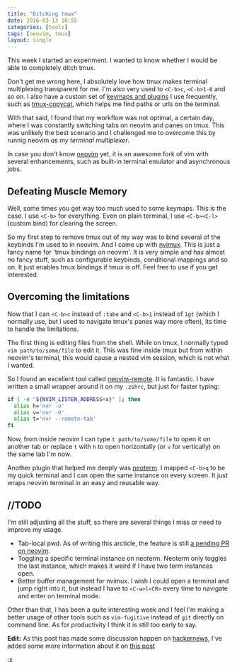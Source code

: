 ```yaml
---
title: "Ditching tmux"
date: 2016-03-13 10:55
categories: [tools]
tags: [neovim, tmux]
layout: single
---
```

This week I started an experiment. I wanted to know whether I would be able to completely ditch tmux.

Don't get me wrong here, I absolutely love how tmux makes terminal multiplexing transparent for me. I'm also very used to `<C-b>c`, `<C-b>1-0` and so on. I also have a custom set of [keymaps and plugins][keymaps] I use frequently, such as [tmux-copycat][tmux-copycat], which helps me find paths or urls on the terminal.

With that said, I found that my workflow was not optimal, a certain day, where I was constantly switching tabs on neovim and panes on tmux. This was unlikely the best scenario and I challenged me to overcome this by runnig neovim _as my terminal multiplexer_.

In case you don't know [neovim][neovim] yet, it is an awesome fork of vim with several enhancements, such as built-in terminal emulator and asynchronous jobs.

Defeating Muscle Memory
-----------------------
Well, some times you get way too much used to some keymaps. This is the case. I use `<C-b>` for everything. Even on plain terminal, I use `<C-b><C-l>` (custom bind) for clearing the screen.

So my first step to remove tmux out of my way was to bind several of the keybinds I'm used to in neovim. And I came up with [nvimux][nvimux]. This is just a fancy name for 'tmux bindings on neovim'. It is very simple and has almost no fancy stuff, such as configurable keybinds, conditional mappings and so on. It just enables tmux bindings if tmux is off. Feel free to use if you get interested.

Overcoming the limitations
--------------------------
Now that I can `<C-b>c` instead of `:tabe` and `<C-b>1` instead of `1gt` (which I normally use, but I used to navigate tmux's panes way more often), its time to handle the limitations.

The first thing is editing files from the shell. While on tmux, I normally typed `vim path/to/some/file` to edit it. This was fine inside tmux but from within neovim's terminal, this would cause a nested vim session, which is not what I wanted.

So I found an excellent tool called [neovim-remote][nvr]. It is fantastic. I have written a small wrapper around it on my `.zshrc`, but just for faster typing:

```bash
if [ -n "${NVIM_LISTEN_ADDRESS+x}" ]; then
  alias h='nvr -o'
  alias v='nvr -O'
  alias t='nvr --remote-tab'
fi
```

Now, from inside neovim I can type `t path/to/some/file` to open it on another tab or replace `t` with `h` to open horizontally (or `v` for vertically) on the same tab I'm now.

Another plugin that helped me deeply was [neoterm][neoterm]. I mapped `<C-b>q` to be my quick terminal and I can open the same instance on every screen. It just wraps neovim terminal in an easy and reusable way.

//TODO
------
I'm still adjusting all the stuff, so there are several things I miss or need to improve my usage.

  * Tab-local pwd. As of writing this arcticle, the feature is still [a pending PR on neovim][neovim-pr].
  * Toggling a specific terminal instance on neoterm. Neoterm only toggles the last instance, which makes it weird if I have two term instances open.
  * Better buffer management for nvimux. I wish I could open a terminal and jump right into it, but instead I have to `<C-w>l<CR>` every time to navigate and enter on terminal mode.

Other than that, I has been a quite interesting week and I feel I'm making a better usage of other tools such as `vim-fugitive` instead of `git` directly on command line. As for productivity I think it is still too early to say.

__Edit:__ As this post has made some discussion happen on [hackernews][hn], I've added some more information about it on [this post][next-post]

:x

[keymaps]:      https://github.com/hkupty/dotfiles/blob/master/tmux/.tmux.conf
[tmux-copycat]: https://github.com/tmux-plugins/tmux-copycat
[neovim]:       https://github.com/neovim/neovim
[nvimux]:       https://github.com/hkupty/nvimux
[nvr]:          https://github.com/mhinz/neovim-remote
[neoterm]:      https://github.com/kassio/neoterm
[neovim-pr]:    https://github.com/neovim/neovim/pull/3229
[hn]:           https://news.ycombinator.com/item?id=11283955
[next-post]:    http://hkupty.github.io/2016/A-Neovim-Approach/
